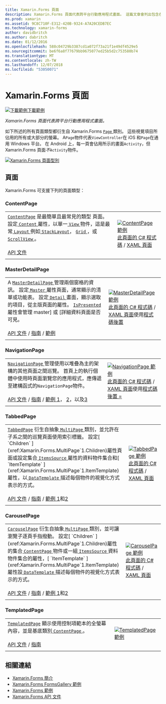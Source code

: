```yaml
---
title: Xamarin.Forms 頁面
description: Xamarin.Forms 頁面代表跨平台行動應用程式畫面。 這篇文章會列出包含在 Xamarin.Forms 中的頁面。
ms.prod: xamarin
ms.assetid: 9C8C710F-E312-420B-9324-A7A20CEDB7EC
ms.technology: xamarin-forms
author: davidbritch
ms.author: dabritch
ms.date: 01/12/2016
ms.openlocfilehash: 588c04729b3387cd1a072f73a21f1e49df4529e5
ms.sourcegitcommit: be6f6a8f77679bb9675077ed25b5d2c753580b74
ms.translationtype: MT
ms.contentlocale: zh-TW
ms.lasthandoff: 12/07/2018
ms.locfileid: "53050071"
---
```

# <a name="xamarinforms-pages"></a>Xamarin.Forms 頁面

[![下載範例](~/media/shared/download.png)下載範例](https://developer.xamarin.com/samples/FormsGallery/)

_Xamarin.Forms 頁面代表跨平台行動應用程式畫面。_

如下所述的所有頁面類型都衍生自 Xamarin.Forms [ `Page` ](xref:Xamarin.Forms.Page)類別。 這些視覺項目所佔用的所有或大部分的螢幕。 A`Page`物件代表`ViewController`在 iOS 和`Page`在通用 Windows 平台。 在 Android 上，每一頁會佔用所示的畫面`Activity`，但 Xamarin.Forms 頁面*不*`Activity`物件。

[ ![](pages-images/pages-sml.png "Xamarin.Forms 頁面型別")](pages-images/pages.png#lightbox "Xamarin.Forms 頁面類型")

## <a name="pages"></a>頁面

Xamarin.Forms 可支援下列的頁面類型：

<a name="contentPage" />

### <a name="contentpage"></a>ContentPage

|     |     |
| --- | --- |
| [`ContentPage`](xref:Xamarin.Forms.ContentPage) 是最簡單且最常見的類型 頁面。 設定[ `Content` ](xref:Xamarin.Forms.ContentPage.Content)屬性，以單一[ `View` ](views.md)物件，這是最常[ `Layout` ](layouts.md)例如[ `StackLayout`](layouts.md#stackLayout)， [ `Grid` ](layouts.md#grid)，或[ `ScrollView` ](layouts.md#scrollView)。<br /><br />[API 文件](xref:Xamarin.Forms.ContentPage) | [![ContentPage 範例](pages-images/ContentPage.png "ContentPage 範例")](pages-images/ContentPage-Large.png#lightbox "ContentPage 範例")<br />[此頁面的 C# 程式碼](https://github.com/xamarin/xamarin-forms-samples/blob/master/FormsGallery/FormsGallery/FormsGallery/CodeExamples/ContentPageDemoPage.cs) / [XAML 頁面](https://github.com/xamarin/xamarin-forms-samples/blob/master/FormsGallery/FormsGallery/FormsGallery/XamlExamples/ContentPageDemoPage.xaml) |
|     |     |

### <a name="masterdetailpage"></a>MasterDetailPage

|     |     |
| --- | --- |
| A [ `MasterDetailPage` ](xref:Xamarin.Forms.MasterDetailPage)管理兩個窗格的資訊。 設定[ `Master` ](xref:Xamarin.Forms.MasterDetailPage.Master)屬性頁面，通常顯示的清單或功能表。 設定[ `Detail` ](xref:Xamarin.Forms.MasterDetailPage.Detail)畫面，顯示選取的項目，從主版頁面的屬性。 [ `IsPresented` ](xref:Xamarin.Forms.MasterDetailPage.IsPresented)屬性會管理 master] 或 [詳細資料頁面是否可見。<br /><br />[API 文件](xref:Xamarin.Forms.MasterDetailPage) / [指南](~/xamarin-forms/app-fundamentals/navigation/master-detail-page.md) / [範例](https://developer.xamarin.com/samples/xamarin-forms/Navigation/MasterDetailPage/) | [![MasterDetailPage 範例](pages-images/MasterDetailPage.png "MasterDetailPage 範例")](pages-images/MasterDetailPage-Large.png#lightbox "MasterDetailPage 範例")<br />[此頁面的 C# 程式碼](https://github.com/xamarin/xamarin-forms-samples/blob/master/FormsGallery/FormsGallery/FormsGallery/CodeExamples/MasterDetailPageDemoPage.cs) / [XAML 頁面](https://github.com/xamarin/xamarin-forms-samples/blob/master/FormsGallery/FormsGallery/FormsGallery/XamlExamples/MasterDetailPageDemoPage.xaml)使用[程式碼後置](https://github.com/xamarin/xamarin-forms-samples/blob/master/FormsGallery/FormsGallery/FormsGallery/XamlExamples/MasterDetailPageDemoPage.xaml.cs) |
|     |     |

### <a name="navigationpage"></a>NavigationPage

|     |     |
| --- | --- |
| [ `NavigationPage` ](xref:Xamarin.Forms.NavigationPage)管理使用以堆疊為主的架構的其他頁面之間巡覽。 首頁上的執行個體中使用時頁面瀏覽您的應用程式，應傳遞至建構函式的`NavigationPage`物件。<br /><br />[API 文件](xref:Xamarin.Forms.NavigationPage) / [指南](~/xamarin-forms/app-fundamentals/navigation/hierarchical.md) / [範例 1](https://developer.xamarin.com/samples/xamarin-forms/Navigation/Hierarchical/)， [2](https://developer.xamarin.com/samples/xamarin-forms/Navigation/PassingData/)，以及[3](https://developer.xamarin.com/samples/xamarin-forms/Navigation/LoginFlow/)  | [![NavigationPage 範例](pages-images/NavigationPage.png "NavigationPage 範例")](pages-images/NavigationPage-Large.png#lightbox "NavigationPage 範例")<br />[此頁面的 C# 程式碼](https://github.com/xamarin/xamarin-forms-samples/blob/master/FormsGallery/FormsGallery/FormsGallery/CodeExamples/NavigationPageDemoPage.cs) / [XAML 頁面](https://github.com/xamarin/xamarin-forms-samples/blob/master/FormsGallery/FormsGallery/FormsGallery/XamlExamples/NavigationPageDemoPage.xaml)使用[程式碼後置 =](https://github.com/xamarin/xamarin-forms-samples/blob/master/FormsGallery/FormsGallery/FormsGallery/XamlExamples/NavigationPageDemoPage.xaml.cs) |
|     |     |

### <a name="tabbedpage"></a>TabbedPage

|     |     |
| --- | --- |
| [`TabbedPage`](xref:Xamarin.Forms.TabbedPage) 衍生自抽象[ `MultiPage` ](xref:Xamarin.Forms.MultiPage`1)類別，並允許在子系之間的巡覽頁面使用索引標籤。 設定[ `Children` ](xref:Xamarin.Forms.MultiPage`1.Children)屬性頁面或設定集合[ `ItemsSource` ](xref:Xamarin.Forms.MultiPage`1.ItemsSource)屬性的資料物件集合和[ `ItemTemplate` ](xref:Xamarin.Forms.MultiPage`1.ItemTemplate)屬性，以[ `DataTemplate` ](xref:Xamarin.Forms.DataTemplate)描述每個物件的視覺化方式表示的方式。<br /><br />[API 文件](xref:Xamarin.Forms.TabbedPage) / [指南](~/xamarin-forms/app-fundamentals/navigation/tabbed-page.md) / [範例 1](https://developer.xamarin.com/samples/xamarin-forms/Navigation/TabbedPage/)和[2](https://developer.xamarin.com/samples/xamarin-forms/Navigation/TabbedPageWithNavigationPage) | [![TabbedPage 範例](pages-images/TabbedPage.png "TabbedPage 範例")](pages-images/TabbedPage-Large.png#lightbox "TabbedPage 範例")<br />[此頁面的 C# 程式碼](https://github.com/xamarin/xamarin-forms-samples/blob/master/FormsGallery/FormsGallery/FormsGallery/CodeExamples/TabbedPageDemoPage.cs) / [XAML 頁面](https://github.com/xamarin/xamarin-forms-samples/blob/master/FormsGallery/FormsGallery/FormsGallery/XamlExamples/TabbedPageDemoPage.xaml) |
|     |     |

### <a name="carouselpage"></a>CarouselPage

|     |     |
| --- | --- |
| [`CarouselPage`](xref:Xamarin.Forms.CarouselPage) 衍生自抽象[ `MultiPage` ](xref:Xamarin.Forms.MultiPage`1)類別，並可讓瀏覽子逐頁手指撥動。 設定[ `Children` ](xref:Xamarin.Forms.MultiPage`1.Children)屬性的集合[ `ContentPage` ](#contentPage)物件或一組[ `ItemsSource` ](xref:Xamarin.Forms.MultiPage`1.ItemsSource)資料物件集合的屬性，[ `ItemTemplate` ](xref:Xamarin.Forms.MultiPage`1.ItemTemplate)屬性設[ `DataTemplate` ](xref:Xamarin.Forms.DataTemplate)描述每個物件的視覺化方式表示的方式。<br /><br />[API 文件](xref:Xamarin.Forms.CarouselPage) / [指南](~/xamarin-forms/app-fundamentals/navigation/carousel-page.md) / [範例 1](https://developer.xamarin.com/samples/xamarin-forms/Navigation/CarouselPage/)和[2](https://developer.xamarin.com/samples/xamarin-forms/Navigation/CarouselPageTemplate/) | [![CarouselPage 範例](pages-images/CarouselPage.png "CarouselPage 範例")](pages-images/CarouselPage-Large.png#lightbox "CarouselPage 範例")<br />[此頁面的 C# 程式碼](https://github.com/xamarin/xamarin-forms-samples/blob/master/FormsGallery/FormsGallery/FormsGallery/CodeExamples/CarouselPageDemoPage.cs) / [XAML 頁面](https://github.com/xamarin/xamarin-forms-samples/blob/master/FormsGallery/FormsGallery/FormsGallery/XamlExamples/CarouselPageDemoPage.xaml) |
|     |     |

### <a name="templatedpage"></a>TemplatedPage

|     |     |
| --- | --- |
| [`TemplatedPage`](xref:Xamarin.Forms.TemplatedPage) 顯示使用控制項範本的全螢幕內容，並是基底類別[ `ContentPage` ](#contentPage)。<br /><br />[API 文件](xref:Xamarin.Forms.TemplatedPage) / [指南](~/xamarin-forms/app-fundamentals/templates/control-templates/index.md) | [![TemplatedPage 範例](pages-images/TemplatedPage.png "TemplatedPage 範例")](pages-images/TemplatedPage.png "TemplatedPage 範例") |
|     |     |

## <a name="related-links"></a>相關連結

- [Xamarin.Forms 簡介](~/xamarin-forms/get-started/introduction-to-xamarin-forms.md)
- [Xamarin.Forms FormsGallery 範例](https://developer.xamarin.com/samples/FormsGallery/)
- [Xamarin.Forms 範例](https://developer.xamarin.com/samples/xamarin-forms/all/)
- [Xamarin.Forms API 文件](https://docs.microsoft.com/dotnet/api/xamarin.forms?view=xamarin-forms)
